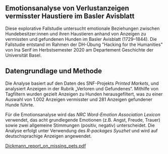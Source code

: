 ## Emotionsanalyse von Verlustanzeigen vermisster Haustiere im Basler Avisblatt

Diese explorative Fallstudie untersucht emotionale Beziehungen zwischen Hundebesitzer:innen und ihren Haustieren anhand von Anzeigen zu vermissten und gefundenen Hunden im Basler Avisblatt (1729–1844). Die Fallstudie entstand im Rahmen der DH-Übung "Hacking for the Humanities" von Ina Serif im Herbstsemester 2020 am Departement Geschichte der Universität Basel.

## Datengrundlage und Methode

Die Analyse basiert auf den Daten des SNF-Projekts *Printed Markets*, und analysiert Anzeigen in der Rubrik „Verloren und Gefundenes“. Mithilfe von Tagfiltern wurden gezielt Anzeigen zu Hunden herausgefiltert, was zu einer Auswahl von 1.002 Anzeigen vermisster und 281 Anzeigen gefundener Hunde führte.

Für die Emotionsanalyse wird das *NRC Word-Emotion Association Lexicon* verwendet, das acht grundlegende Emotionen (z.B. Angst, Freude, Trauer) sowie zwei allgemeine Stimmungen (positiv, negativ) unterscheidet. Die Analyse erfolgt unter Verwendung des *R-packages Syuzhet* und wird auf deutschsprachige Anzeigen angewendet.

[Dickmann_report_on_missing_pets.pdf](https://github.com/user-attachments/files/16983430/Dickmann_report_on_missing_pets.pdf)
